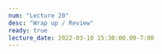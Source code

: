 ```yaml
---
num: "Lecture 20"
desc: "Wrap up / Review"
ready: true
lecture_date: 2022-03-10 15:30:00.00-7:00
---
```

